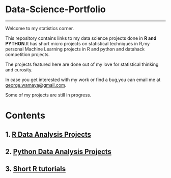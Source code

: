 # Data-Science-Portfolio

____

Welcome to my statistics corner.

This repository contains links to my data science projects done in **R and PYTHON**.It has short micro projects on statistical techniques in R,my personal Machine Learning projects in R and python and datahack competition projects.

The projects featured here are done out of my love for statistical thinking and curosity.

In case you get interested with my work or find a bug,you can email me at george.wamaya@gmail.com.

Some of my projects are still in progress.

# **Contents**

## 1. [R Data Analysis Projects](https://github.com/GeorgeOduor/R-ANALYSIS)

## 2. [Python Data Analysis Projects](https://github.com/GeorgeOduor/Python_Statistical_Analysis)

## 3. [Short R tutorials](https://github.com/GeorgeOduor/renaming_variables_in_r)
